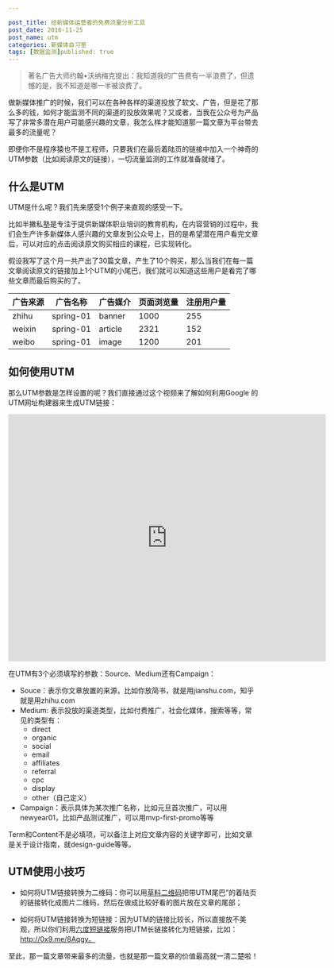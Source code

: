 ```yaml
---

post_title: 给新媒体运营者的免费流量分析工具
post_date: 2016-11-25 
post_name: utm
categories: 新媒体自习室
tags: [数据监测]published: true
---
```


> 著名广告大师约翰•沃纳梅克提出：我知道我的广告费有一半浪费了，但遗憾的是，我不知道是哪一半被浪费了。

做新媒体推广的时候，我们可以在各种各样的渠道投放了软文、广告，但是花了那么多的钱，如何才能监测不同的渠道的投放效果呢？又或者，当我在公众号为产品写了非常多潜在用户可能感兴趣的文章，我怎么样才能知道那一篇文章为平台带去最多的流量呢？

即便你不是程序猿也不是工程师，只要我们在最后着陆页的链接中加入一个神奇的UTM参数（比如阅读原文的链接），一切流量监测的工作就准备就绪了。

## 什么是UTM

UTM是什么呢？我们先来感受1个例子来直观的感受一下。

比如半撇私塾是专注于提供新媒体职业培训的教育机构，在内容营销的过程中，我们会生产许多新媒体人感兴趣的文章发到公众号上，目的是希望潜在用户看完文章后，可以对应的点击阅读原文购买相应的课程，已实现转化。

假设我写了这个月一共产出了30篇文章，产生了10个购买，那么当我们在每一篇文章阅读原文的链接加上1个UTM的小尾巴，我们就可以知道这些用户是看完了哪些文章而最后购买的了。

| 广告来源   | 广告名称      | 广告媒介    | 页面浏览量 | 注册用户量 |
| ------ | --------- | ------- | ----- | ----- |
| zhihu  | spring-01 | banner  | 1000  | 255   |
| weixin | spring-01 | article | 2321  | 152   |
| weibo  | spring-01 | image   | 1200  | 201   |



## 如何使用UTM

那么UTM参数是怎样设置的呢？我们直接通过这个视频来了解如何利用Google 的UTM网址构建器来生成UTM链接：

<iframe frameborder="0" width="640" height="498" src="https://v.qq.com/iframe/player.html?vid=f0362lhm810&tiny=0&auto=0" allowfullscreen></iframe>

在UTM有3个必须填写的参数：Source、Medium还有Campaign：

- Souce：表示你文章放置的来源，比如你放简书，就是用jianshu.com，知乎就是用zhihu.com
- Medium: 表示投放的渠道类型，比如付费推广，社会化媒体，搜索等等，常见的类型有：
  - direct
  - organic
  - social
  - email
  - affiliates
  - referral
  - cpc
  - display
  - other（自己定义）
- Campaign：表示具体为某次推广名称，比如元旦首次推广，可以用newyear01，比如产品测试推广，可以用mvp-first-promo等等

Term和Content不是必填项，可以备注上对应文章内容的关键字即可，比如文章是关于设计指南，就design-guide等等。

## UTM使用小技巧

- 如何将UTM链接转换为二维码：你可以用[草料二维码](http://cli.im/)把带UTM尾巴”的着陆页的链接转化成图片二维码，然后在做成比较好看的图片放在文章的尾部；


- 如何将UTM链接转换为短链接：因为UTM的链接比较长，所以直接放不美观，所以你们利用[六度短链接](https://0x3.me/)服务把UTM长链接转化为短链接，比如：http://0x9.me/8Aqgy。

至此，那一篇文章带来最多的流量，也就是那一篇文章的价值最高就一清二楚啦！